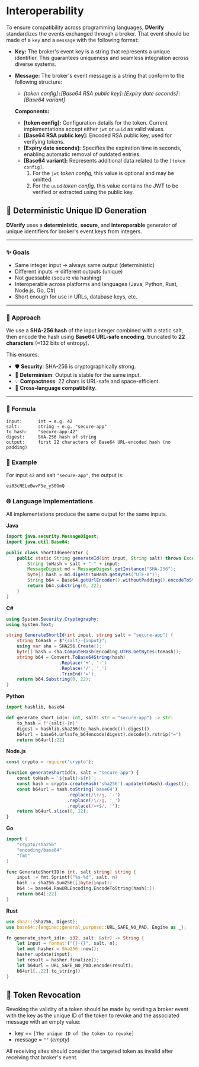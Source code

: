Interoperability
================

To ensure compatibility across programming languages, **DVerify** standardizes the events exchanged through a broker. That event should be made of a `key` and a `message` with the following format:  

- **Key:** The broker's event key is a string that represents a unique identifier. This guarantees uniqueness and seamless integration across diverse systems.
- **Message:** The broker's event message is a string that conform to the following structure:  
  - *[token config]*`:`*[Base64 RSA public key]*`:`*[Expiry date seconds]*`:`*[Base64 variant]*

  **Components:**  
  - **[token config]:** Configuration details for the token. Current implementations accept either `jwt` or `uuid` as valid values.  
  - **[Base64 RSA public key]:** Encoded RSA public key, used for verifying tokens.  
  - **[Expiry date seconds]:** Specifies the expiration time in seconds, enabling automatic removal of outdated entries.  
  - **[Base64 variant]:** Represents additional data related to the `[token config]`.  
    1. For the `jwt` *token config,* this value is optional and may be omitted.  
    2. For the `uuid` *token config,* this value contains the JWT to be verified or extracted using the public key.

## 🔐 Deterministic Unique ID Generation

**DVerify** uses a **deterministic**, **secure**, and **interoperable** generator of unique identifiers for broker's event keys from integers.

---

### ✨ Goals

- Same integer input → always same output (deterministic)
- Different inputs → different outputs (unique)
- Not guessable (secure via hashing)
- Interoperable across platforms and languages (Java, Python, Rust, Node.js, Go, C#)
- Short enough for use in URLs, database keys, etc.

---

### 🔧 Approach

We use a **SHA-256 hash** of the input integer combined with a static salt, then encode the hash using **Base64 URL-safe encoding**, truncated to **22 characters** (≈132 bits of entropy).

This ensures:
- 🛡️ **Security**: SHA-256 is cryptographically strong.
- 🔁 **Determinism**: Output is stable for the same input.
- 💡 **Compactness**: 22 chars is URL-safe and space-efficient.
- 🧩 **Cross-language compatibility**.

---

### 📌 Formula

```text
input:      int → e.g. 42
salt:       string → e.g. "secure-app"
to hash:    "secure-app-42"
digest:     SHA-256 hash of string
output:     first 22 characters of Base64 URL-encoded hash (no padding)
```

### 🎯 Example

For input `42` and salt `"secure-app"`, the output is:

```sh
ei83cNELeBwvF5e_y50GmQ
```

### 🌐 Language Implementations

All implementations produce the same output for the same inputs.

**Java**
```java
import java.security.MessageDigest;
import java.util.Base64;

public class ShortIdGenerator {
    public static String generateId(int input, String salt) throws Exception {
        String toHash = salt + "-" + input;
        MessageDigest md = MessageDigest.getInstance("SHA-256");
        byte[] hash = md.digest(toHash.getBytes("UTF-8"));
        String b64 = Base64.getUrlEncoder().withoutPadding().encodeToString(hash);
        return b64.substring(0, 22);
    }
}
```

**C#**
```csharp
using System.Security.Cryptography;
using System.Text;

string GenerateShortId(int input, string salt = "secure-app") {
    string toHash = $"{salt}-{input}";
    using var sha = SHA256.Create();
    byte[] hash = sha.ComputeHash(Encoding.UTF8.GetBytes(toHash));
    string b64 = Convert.ToBase64String(hash)
                    .Replace('+', '-')
                    .Replace('/', '_')
                    .TrimEnd('=');
    return b64.Substring(0, 22);
}
```

**Python**
```python
import hashlib, base64

def generate_short_id(n: int, salt: str = "secure-app") -> str:
    to_hash = f"{salt}-{n}"
    digest = hashlib.sha256(to_hash.encode()).digest()
    b64url = base64.urlsafe_b64encode(digest).decode().rstrip("=")
    return b64url[:22]

```

**Node.js**
```javascript
const crypto = require('crypto');

function generateShortId(n, salt = "secure-app") {
    const toHash = `${salt}-${n}`;
    const hash = crypto.createHash('sha256').update(toHash).digest();
    const b64url = hash.toString('base64')
                       .replace(/\+/g, '-')
                       .replace(/\//g, '_')
                       .replace(/=+$/, '');
    return b64url.slice(0, 22);
}
```

**Go**
```go
import (
    "crypto/sha256"
    "encoding/base64"
    "fmt"
)

func GenerateShortID(n int, salt string) string {
    input := fmt.Sprintf("%s-%d", salt, n)
    hash := sha256.Sum256([]byte(input))
    b64 := base64.RawURLEncoding.EncodeToString(hash[:])
    return b64[:22]
}
```

**Rust**
```rust
use sha2::{Sha256, Digest};
use base64::{engine::general_purpose::URL_SAFE_NO_PAD, Engine as _};

fn generate_short_id(n: i32, salt: &str) -> String {
    let input = format!("{}-{}", salt, n);
    let mut hasher = Sha256::new();
    hasher.update(input);
    let result = hasher.finalize();
    let b64url = URL_SAFE_NO_PAD.encode(result);
    b64url[..22].to_string()
}
```

## 🚫 Token Revocation
Revoking the validity of a token should be made by sending a broker event with the key as the unique ID of the token to revoke and the associated message with an empty value:
- key == `[The unique ID of the token to revoke]`
- message = `""` (*empty*)

All receiving sites should consider the targeted token as invalid after receiving that broker's event.
